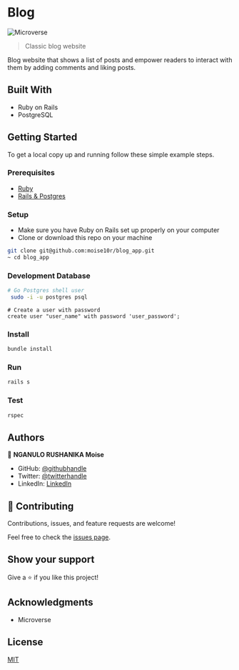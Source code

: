 # Blog

![Microverse](https://img.shields.io/badge/Microverse-blueviolet)

> Classic blog website


Blog website that shows a list of posts and empower readers to interact with them by adding comments and liking posts.

## Built With

- Ruby on Rails
- PostgreSQL

## Getting Started

To get a local copy up and running follow these simple example steps.

### Prerequisites

- [Ruby](https://www.ruby-lang.org/en/)
- [Rails & Postgres](https://www.howtoforge.com/tutorial/ubuntu-ruby-on-rails/?fbclid=IwAR3G0lCOxctwwOCAXmJKAma8p-IciYv2qwwRUyOX-pULaB_7lmrGgMMK8G4)

### Setup

- Make sure you have Ruby on Rails set up properly on your computer
- Clone or download this repo on your machine
```sh
git clone git@github.com:moise10r/blog_app.git
~ cd blog_app

```


### Development Database

```sh
# Go Postgres shell user
 sudo -i -u postgres psql
```


```
# Create a user with password
create user "user_name" with password 'user_password';

```

### Install

```sh
bundle install
```

### Run

```sh
rails s
```

### Test

```sh
rspec
```

## Authors

👤 **NGANULO RUSHANIKA Moise**

- GitHub: [@githubhandle](https://github.com/moise10r)
- Twitter: [@twitterhandle](https://twitter.com/MRushanika)
- LinkedIn: [LinkedIn](https://www.linkedin.com/in/nganulo-rushanika-mo%C3%AFse-626139197/)

## 🤝 Contributing

Contributions, issues, and feature requests are welcome!

Feel free to check the [issues page](../../issues/).

## Show your support

Give a ⭐️ if you like this project!

## Acknowledgments

- Microverse

## License

[MIT](./LICENSE)
